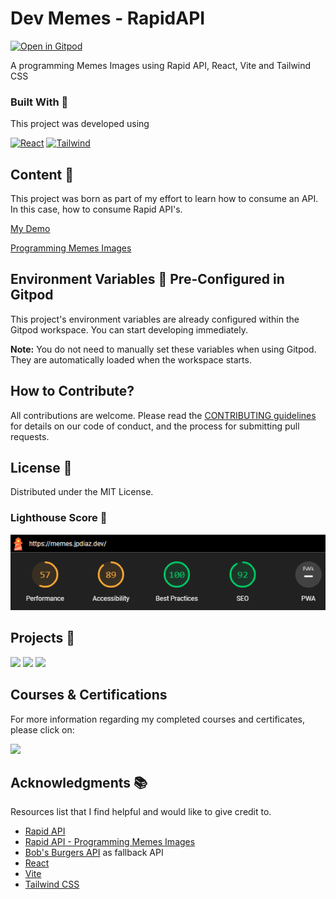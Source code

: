 # Dev Memes - RapidAPI

[![Open in Gitpod](https://gitpod.io/button/open-in-gitpod.svg)](https://gitpod.io/?autostart=true#https://github.com/JuanPabloDiaz/devMemes-RapidAPI)


A programming Memes Images using Rapid API, React, Vite and Tailwind CSS

<!-- BUILD WITH -->

### Built With 🔑

This project was developed using

[![React](https://img.shields.io/badge/React-61DAFB.svg?style=for-the-badge&logo=React&logoColor=black)](https://www.w3schools.com/whatis/whatis_react.asp)
[![Tailwind](https://img.shields.io/badge/Tailwind%20CSS-06B6D4.svg?style=for-the-badge&logo=Tailwind-CSS&logoColor=white)](https://tailwindcss.com/)

<!-- CONTENT -->

## Content 🚦

This project was born as part of my effort to learn how to consume an API. In this case, how to consume Rapid API's.

[My Demo](https://memes.jpdiaz.dev/)

[Programming Memes Images](https://memes.semanticerror.com/)

## Environment Variables :rocket: Pre-Configured in Gitpod

This project's environment variables are already configured within the Gitpod workspace. You can start developing immediately.

**Note:** You do not need to manually set these variables when using Gitpod. They are automatically loaded when the workspace starts.

## How to Contribute?

All contributions are welcome. Please read the [CONTRIBUTING guidelines](CONTRIBUTING.md) for details on our code of conduct, and the process for submitting pull requests.

<!-- LICENSE -->

## License 📜

Distributed under the MIT License.

<!-- RELATED PROJECTS -->

### Lighthouse Score 🚀

![](./src/assets/images/lighthouse.png)

## Projects 🚀

[![](https://img.shields.io/badge/Platzi_Repos-121f3d?style=for-the-badge&logo=Platzi&logoColor=98CA3F)](#)
[![](https://img.shields.io/badge/2021-222?style=for-the-badge)](https://github.com/JuanPabloDiaz/platzi/tree/main/2021)
[![](https://img.shields.io/badge/2022-222?style=for-the-badge)](https://github.com/JuanPabloDiaz/platzi/tree/main/2022)

## Courses & Certifications

For more information regarding my completed courses and certificates, please click on:

[![](https://img.shields.io/badge/Platzi_Profile-121f3d?style=for-the-badge&logo=Platzi&logoColor=98CA3F)](https://platzi.com/p/1diazdev/)<!-- ACKNOWLEDGMENTS -->

## Acknowledgments 📚

Resources list that I find helpful and would like to give credit to.

- [Rapid API](https://rapidapi.com/)
- [Rapid API - Programming Memes Images](https://rapidapi.com/kaushalsharma880-GAglnDIvTy/api/programming-memes-images)
- [Bob's Burgers API](https://www.bobsburgersapi.com) as fallback API
- [React](https://reactjs.org/)
- [Vite](https://vitejs.dev/)
- [Tailwind CSS](https://tailwindcss.com/)
